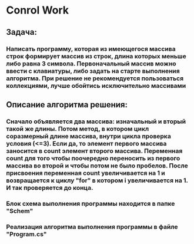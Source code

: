 # Conrol Work
## Задача: 
### Написать программу, которая из имеющегося массива строк формирует массив из строк, длина которых меньше либо равна 3 символа. Первоначальный массив можно ввести с клавиатуры, либо задать на старте выполнения алгоритма. При решение не рекомендуется пользоваться коллекциями, лучше обойтись исключительно массивами
## Описание алгоритма решения:
### Сначало объявляется два массива: изначальный и вторый такой же длины. Потом метод, в котором цикл соразмерный длине массива, внутри цикла проверка условия (<=3). Если да, то элемент первого массива заносится в count элемент второго массива. Переменная count для того чтобы поочередно переносить из первого массива во второй и чтобы потом не было пробелов. После присвоения переменная count увеличивается на 1 и возвращается к циклу "for" в котором i увеличивается на 1. И так проверяется до конца.
### Блок схема выполнения программы находится в папке "Schem"
### Реализация алгоритма выполнения программы в файле "Program.cs"